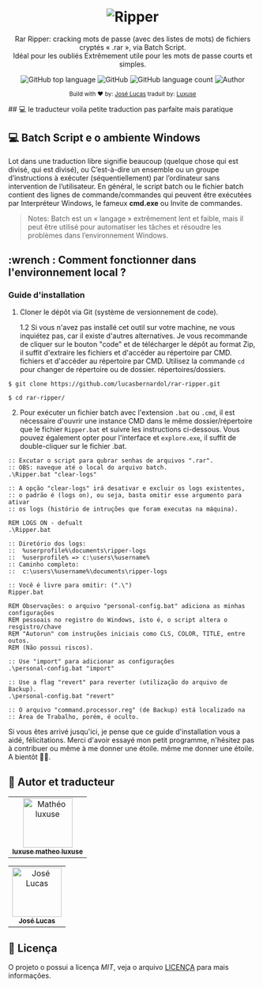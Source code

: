 <div align="center">
  <h1 align="center">
    <img src="./resources/assets/rar-ripper.svg" alt="Ripper" />
  </h1>

  <p align="center">
      Rar Ripper: cracking mots de passe (avec des listes de mots) de fichiers cryptés
    « .rar », via Batch Script.<br/> Idéal pour les oubliés 
    Extrêmement utile pour les mots de passe courts et simples.
  </p>
</div>

<div align="center">
  <img alt="GitHub top language" src="https://img.shields.io/github/languages/top/lucasbernardol/rar-ripper?color=5D8BF4">

  <img alt="GitHub" src="https://img.shields.io/github/license/lucasbernardol/rar-ripper?color=5D8BF4">

  <img alt="GitHub language count" src="https://img.shields.io/github/languages/count/lucasbernardol/rar-ripper?color=5D8BF4">

  <img src="https://img.shields.io/badge/author-Jos%C3%A9%20Lucas-5D8BF4" alt="Author" />
</div>

<p align="center">
  <small>
    Build with ❤️ by: <a href="https://github.com/lucasbernardol">José Lucas</a>
   traduit by: <a href="https://github.com/lucasbernardol">Luxuse</a>
  </small>
</p>
## 💻 le traducteur 
voila petite traduction pas parfaite mais paratique

## 💻 Batch Script e o ambiente Windows

Lot dans une traduction libre signifie beaucoup (quelque chose qui est divisé, qui est divisé), ou
C’est-à-dire un ensemble ou un groupe d’instructions à exécuter (séquentiellement) par l’ordinateur sans intervention de l’utilisateur. En général, le script batch ou le fichier
batch contient des lignes de commande/commandes qui peuvent être exécutées par
Interpréteur Windows, le fameux **cmd.exe** ou Invite de commandes.

> Notes: Batch est un « langage » extrêmement lent et faible, mais il peut
> être utilisé pour automatiser les tâches et résoudre les problèmes dans l’environnement Windows.

## :wrench : Comment fonctionner dans l'environnement local ?

### Guide d'installation

1. Cloner le dépôt via Git (système de versionnement de code).

   1.2 Si vous n'avez pas installé cet outil sur votre machine,
   ne vous inquiétez pas, car il existe d'autres alternatives. Je vous recommande de cliquer
   sur le bouton "code" et de télécharger le dépôt au format Zip, il suffit d'extraire les fichiers et d'accéder au répertoire par CMD.
   fichiers et d'accéder au répertoire par CMD. Utilisez la commande `cd` pour changer de répertoire ou de dossier.
   répertoires/dossiers.
```batch
$ git clone https://github.com/lucasbernardol/rar-ripper.git

$ cd rar-ripper/
```

2.  Pour exécuter un fichier batch avec l'extension `.bat` ou `.cmd`,
   il est nécessaire d'ouvrir une instance CMD dans le même dossier/répertoire que le fichier
   `Ripper.bat` et suivre les instructions ci-dessous. Vous pouvez également opter pour l'interface
   et `explore.exe`, il suffit de double-cliquer sur le fichier .bat.


```batch
:: Excutar o script para qubrar senhas de arquivos ".rar".
:: OBS: naveque até o local do arquivo batch.
.\Ripper.bat "clear-logs"

:: A opção "clear-logs" irá desativar e excluir os logs existentes,
:: o padrão é (logs on), ou seja, basta omitir esse argumento para ativar
:: os logs (histório de intruções que foram executas na máquina).

REM LOGS ON - defualt
.\Ripper.bat

:: Diretório dos logs:
::  %userprofile%\documents\ripper-logs
::  %userprofile% => c:\users\%username%
:: Caminho completo:
::  c:\users\%username%\documents\ripper-logs

:: Você é livre para omitir: (".\")
Ripper.bat

REM Observações: o arquivo "personal-config.bat" adiciona as minhas configurações
REM pessoais no registro do Windows, isto é, o script altera o resgistro/chave
REM "Autorun" com instruções iniciais como CLS, COLOR, TITLE, entre outos.
REM (Não possui riscos).

:: Use "import" para adicionar as configurações
.\personal-config.bat "import"

:: Use a flag "revert" para reverter (utilização do arquivo de Backup).
.\personal-config.bat "revert"

:: O arquivo "command.processor.reg" (de Backup) está localizado na
:: Área de Trabalho, porém, é oculto.
```

Si vous êtes arrivé jusqu'ici, je pense que ce guide d'installation vous a aidé, félicitations.
Merci d'avoir essayé mon petit programme, n'hésitez pas à contribuer ou même à me donner une étoile.
même me donner une étoile. A bientôt 👋👋.

## :boy: Autor et traducteur

<table class="traducteur">
  <tr>
    <td align="center">
      <a href="https://github.com/Luxuse">
        <img src="https://avatars.githubusercontent.com/u/137567329?s=400&u=51286bbea1c5a95e9a7917fe240c5cf75afd7f31&v=4" 
        width="100px;" alt="Mathéo luxuse"/>
        <br/>
        <sub>
          <b>luxuse matheo luxuse</b>
        </sub>
      </a>
    </td>
  </tr>
</table>

<table class="author">
  <tr>
    <td align="center">
      <a href="https://github.com/lucasbernardol">
        <img src="https://avatars.githubusercontent.com/u/82418341?v=4" 
        width="100px;" alt="José Lucas"/>
        <br/>
        <sub>
          <b>José Lucas</b>
        </sub>
      </a>
    </td>
  </tr>
</table>

## 📝 Licença

O projeto o possui a licença _MIT_, veja o arquivo [LICENÇA](LICENSE) para
mais informações.
